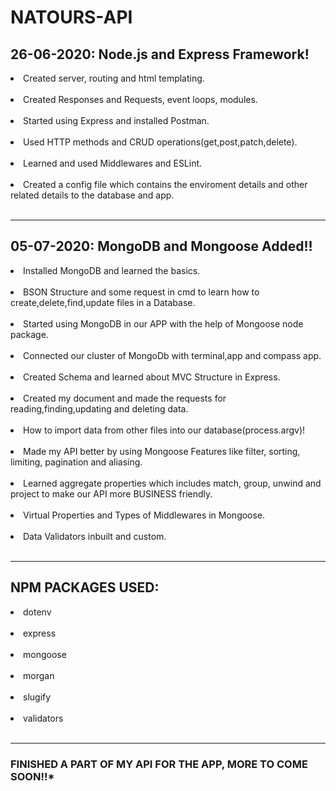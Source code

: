 # NATOURS-API

## 26-06-2020: Node.js and Express Framework!

<li>Created server, routing and html templating.</li><br>
<li>Created Responses and Requests, event loops, modules.</li><br>
<li>Started using Express and installed Postman.</li><br>
<li>Used HTTP methods and CRUD operations(get,post,patch,delete).</li><br>
<li>Learned and used Middlewares and ESLint.</li><br>
<li>Created a config file which contains the enviroment details and other related details to the database and app.</li><br>

-------------------------------------------------------------------------------------

## 05-07-2020: MongoDB and Mongoose Added!!

<li>Installed MongoDB and learned the basics.</li><br>
<li>BSON Structure and some request in cmd to learn how to create,delete,find,update files in a Database.</li><br>
<li>Started using MongoDB in our APP with the help of Mongoose node package.</li><br>
<li>Connected our cluster of MongoDb with terminal,app and compass app.</li><br>
<li>Created Schema and learned about MVC Structure in Express.</li><br>
<li>Created my document and made the requests for reading,finding,updating and deleting data.</li><br>
<li>How to import data from other files into our database(process.argv)!</li><br>
<li>Made my API better by using Mongoose Features like filter, sorting, limiting, pagination and aliasing.</li><br>
<li>Learned aggregate properties which includes match, group, unwind and project to make our API more BUSINESS   friendly.</li><br>
<li>Virtual Properties and Types of Middlewares in Mongoose.</li><br>
<li>Data Validators inbuilt and custom.</li><br>

------------------------------------------------------------------------------------

## NPM PACKAGES USED:

<li>dotenv</li><br>
<li>express</li><br>
<li>mongoose</li><br>
<li>morgan</li><br>
<li>slugify</li><br>
<li>validators</li><br>

-----------------------------------------------------------------------------------

### ****FINISHED A PART OF MY API FOR THE APP, MORE TO COME SOON!!*****
